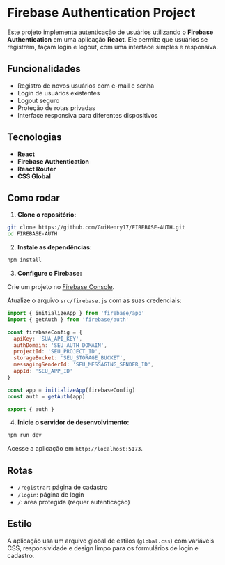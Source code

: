 # Firebase Authentication Project

Este projeto implementa autenticação de usuários utilizando o **Firebase Authentication** em uma aplicação **React**. Ele permite que usuários se registrem, façam login e logout, com uma interface simples e responsiva.

## Funcionalidades

- Registro de novos usuários com e-mail e senha
- Login de usuários existentes
- Logout seguro
- Proteção de rotas privadas
- Interface responsiva para diferentes dispositivos

## Tecnologias

- **React**
- **Firebase Authentication**
- **React Router**
- **CSS Global**

## Como rodar

1. **Clone o repositório:**

```bash
git clone https://github.com/GuiHenry17/FIREBASE-AUTH.git
cd FIREBASE-AUTH
```

2. **Instale as dependências:**

```bash
npm install
```

3. **Configure o Firebase:**

Crie um projeto no [Firebase Console](https://console.firebase.google.com/).

Atualize o arquivo `src/firebase.js` com as suas credenciais:

```js
import { initializeApp } from 'firebase/app'
import { getAuth } from 'firebase/auth'

const firebaseConfig = {
  apiKey: 'SUA_API_KEY',
  authDomain: 'SEU_AUTH_DOMAIN',
  projectId: 'SEU_PROJECT_ID',
  storageBucket: 'SEU_STORAGE_BUCKET',
  messagingSenderId: 'SEU_MESSAGING_SENDER_ID',
  appId: 'SEU_APP_ID'
}

const app = initializeApp(firebaseConfig)
const auth = getAuth(app)

export { auth }
```

4. **Inicie o servidor de desenvolvimento:**

```bash
npm run dev
```

Acesse a aplicação em `http://localhost:5173`.

## Rotas

- `/registrar`: página de cadastro
- `/login`: página de login
- `/`: área protegida (requer autenticação)

## Estilo

A aplicação usa um arquivo global de estilos (`global.css`) com variáveis CSS, responsividade e design limpo para os formulários de login e cadastro.

